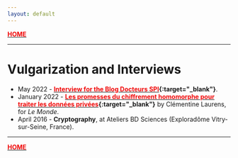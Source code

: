 ```yaml
---
layout: default
---
```


[<span style="color:#f00909">**HOME**</span>](./)

* * *

# Vulgarization and Interviews


*	May 2022 - **[<span style="color:#f00909">Interview for the Blog Docteurs SPI</span>](https://www.docteurs-spi.org/post/ilaria-chillotti){:target="_blank"}**.
*	January 2022 - **[<span style="color:#f00909">Les promesses du chiffrement homomorphe pour traiter les données privées</span>](https://www.lemonde.fr/sciences/article/2023/01/04/les-promesses-du-chiffrement-homomorphe-pour-traiter-les-donnees-privees_6156530_1650684.html){:target="_blank"}** by Clémentine Laurens, for _Le Monde_.
*	April 2016 - **Cryptography**, at Ateliers BD Sciences (Exploradôme Vitry-sur-Seine, France).



* * *

[<span style="color:#f00909">**HOME**</span>](./)
